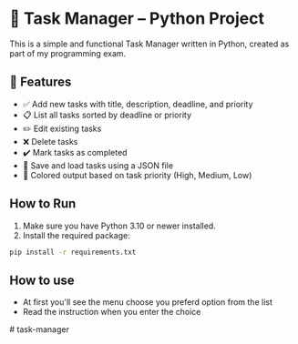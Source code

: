 # 📝 Task Manager – Python Project

This is a simple and functional Task Manager written in Python, created as part of my programming exam.

## 🎯 Features

- ✅ Add new tasks with title, description, deadline, and priority
- 📋 List all tasks sorted by deadline or priority
- ✏️ Edit existing tasks
- ❌ Delete tasks
- ✔️ Mark tasks as completed
- 💾 Save and load tasks using a JSON file
- 🎨 Colored output based on task priority (High, Medium, Low)

## How to Run

1. Make sure you have Python 3.10 or newer installed.
2. Install the required package:

```bash
pip install -r requirements.txt
```

## How to use
- At first you'll see the menu choose you preferd option from the list
- Read the instruction when you enter the choice

#   t a s k - m a n a g e r  
 